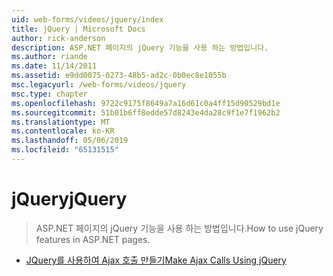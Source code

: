 ```yaml
---
uid: web-forms/videos/jquery/index
title: jQuery | Microsoft Docs
author: rick-anderson
description: ASP.NET 페이지의 jQuery 기능을 사용 하는 방법입니다.
ms.author: riande
ms.date: 11/14/2011
ms.assetid: e9dd0075-0273-48b5-ad2c-0b0ec8e1055b
msc.legacyurl: /web-forms/videos/jquery
msc.type: chapter
ms.openlocfilehash: 9722c9175f8649a7a16d61c0a4ff15d90529bd1e
ms.sourcegitcommit: 51b01b6ff8edde57d8243e4da28c9f1e7f1962b2
ms.translationtype: MT
ms.contentlocale: ko-KR
ms.lasthandoff: 05/06/2019
ms.locfileid: "65131515"
---
```

# <a name="jquery"></a><span data-ttu-id="9ce3f-103">jQuery</span><span class="sxs-lookup"><span data-stu-id="9ce3f-103">jQuery</span></span>

> <span data-ttu-id="9ce3f-104">ASP.NET 페이지의 jQuery 기능을 사용 하는 방법입니다.</span><span class="sxs-lookup"><span data-stu-id="9ce3f-104">How to use jQuery features in ASP.NET pages.</span></span>

- [<span data-ttu-id="9ce3f-105">JQuery를 사용하여 Ajax 호출 만들기</span><span class="sxs-lookup"><span data-stu-id="9ce3f-105">Make Ajax Calls Using jQuery</span></span>](how-do-i-make-ajax-calls-using-jquery.md)
